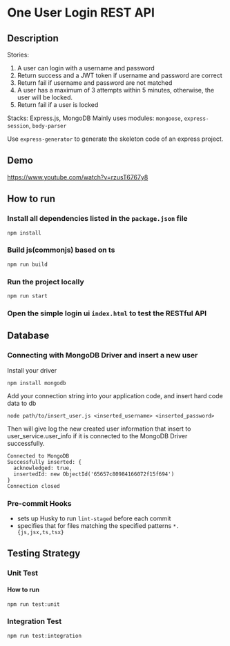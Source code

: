 # One User Login REST API

## Description

Stories:

1. A user can login with a username and password
2. Return success and a JWT token if username and password are correct
3. Return fail if username and password are not matched
4. A user has a maximum of 3 attempts within 5 minutes, otherwise, the user will be locked.
5. Return fail if a user is locked

Stacks: Express.js, MongoDB
Mainly uses modules: `mongoose`, `express-session`, `body-parser`

Use `express-generator` to generate the skeleton code of an express project.

## Demo

https://www.youtube.com/watch?v=rzusT6767y8

## How to run

### Install all dependencies listed in the `package.json` file

```
npm install
```

### Build js(commonjs) based on ts

```
npm run build
```

### Run the project locally

```
npm run start
```

### Open the simple login ui `index.html` to test the RESTful API

## Database

### Connecting with MongoDB Driver and insert a new user

Install your driver

```
npm install mongodb
```

Add your connection string into your application code, and insert hard code data to db

```
node path/to/insert_user.js <inserted_username> <inserted_password>
```

Then will give log the new created user information that insert to user_service.user_info if it is connected to the MongoDB Driver successfully.

```
Connected to MongoDB
Successfully inserted: {
  acknowledged: true,
  insertedId: new ObjectId('65657c80984166072f15f694')
}
Connection closed
```

### Pre-commit Hooks

- sets up Husky to run `lint-staged` before each commit
- specifies that for files matching the specified patterns `*.{js,jsx,ts,tsx}`

## Testing Strategy

### Unit Test

#### How to run

```
npm run test:unit
```

### Integration Test

```
npm run test:integration
```
